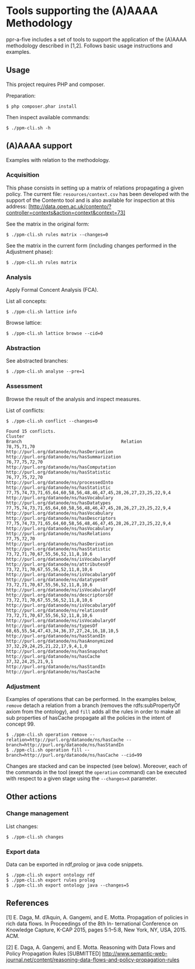 # Tools supporting the (A)AAAA Methodology

ppr-a-five includes a set of tools to support the application of the (A)AAAA methodology described in [1,2].
Follows basic usage instructions and examples.


## Usage
This project requires PHP and composer.

Preparation:

```
$ php composer.phar install
```

Then inspect available commands:

```
$ ./ppm-cli.sh -h
```


## (A)AAAA support
Examples with relation to the methodology.

### Acquisition
This phase consists in setting up a matrix of relations propagating a given policy.
The current file: `resources/context.csv` has been developed with the support of the Contento tool and is also available for inspection at this address: [http://data.open.ac.uk/contento/?controller=contexts&action=context&context=73]

See the matrix in the original form:
```
$ ./ppm-cli.sh rules matrix --changes=0
```


See the matrix in the current form (including changes performed in the Adjustment phase):
```
$ ./ppm-cli.sh rules matrix
```

### Analysis
Apply Formal Concent Analysis (FCA).

List all concepts:
```
$ ./ppm-cli.sh lattice info
```
Browse lattice:
```
$ ./ppm-cli.sh lattice browse --cid=0
```

### Abstraction
See abstracted branches:
```
$ ./ppm-cli.sh analyse --pre=1
```

### Assessment
Browse the result of the analysis and inspect measures.

List of conflicts:

```
$ ./ppm-cli.sh conflict --changes=0

Found 15 conflicts.
Cluster                                                          Branch                                      Relation                                      
78,75,71,70                                                      http://purl.org/datanode/ns/hasDerivation   http://purl.org/datanode/ns/hasSummarization  
76,77,75,72,70                                                   http://purl.org/datanode/ns/hasComputation  http://purl.org/datanode/ns/hasStatistic      
76,77,75,72,70                                                   http://purl.org/datanode/ns/processedInto   http://purl.org/datanode/ns/hasStatistic      
77,75,74,73,71,65,64,60,58,56,48,46,47,45,28,26,27,23,25,22,9,4  http://purl.org/datanode/ns/hasVocabulary   http://purl.org/datanode/ns/hasDatatypes      
77,75,74,73,71,65,64,60,58,56,48,46,47,45,28,26,27,23,25,22,9,4  http://purl.org/datanode/ns/hasVocabulary   http://purl.org/datanode/ns/hasDescriptors    
77,75,74,73,71,65,64,60,58,56,48,46,47,45,28,26,27,23,25,22,9,4  http://purl.org/datanode/ns/hasVocabulary   http://purl.org/datanode/ns/hasRelations      
77,75,72,70                                                      http://purl.org/datanode/ns/hasDerivation   http://purl.org/datanode/ns/hasStatistic      
73,72,71,70,67,55,56,52,11,8,10,6                                http://purl.org/datanode/ns/isVocabularyOf  http://purl.org/datanode/ns/attributesOf      
73,72,71,70,67,55,56,52,11,8,10,6                                http://purl.org/datanode/ns/isVocabularyOf  http://purl.org/datanode/ns/datatypesOf       
73,72,71,70,67,55,56,52,11,8,10,6                                http://purl.org/datanode/ns/isVocabularyOf  http://purl.org/datanode/ns/descriptorsOf     
73,72,71,70,67,55,56,52,11,8,10,6                                http://purl.org/datanode/ns/isVocabularyOf  http://purl.org/datanode/ns/relationsOf       
73,72,71,70,67,55,56,52,11,8,10,6                                http://purl.org/datanode/ns/isVocabularyOf  http://purl.org/datanode/ns/typesOf           
68,65,55,54,47,43,34,36,37,27,24,16,18,10,5                      http://purl.org/datanode/ns/hasStandIn      http://purl.org/datanode/ns/hasAnonymized     
37,32,29,24,25,21,22,17,9,4,1,0                                  http://purl.org/datanode/ns/hasSnapshot     http://purl.org/datanode/ns/hasCache          
37,32,24,25,21,9,1                                               http://purl.org/datanode/ns/hasStandIn      http://purl.org/datanode/ns/hasCache        
```

### Adjustment
Examples of operations that can be performed.
In the examples below, `remove` detach a relation from a branch (removes the rdfs:subPropertyOf axiom from the ontology), and `fill` adds all the rules in order to make all sub properties of hasCache propagate all the policies in the intent of concept 99.

```
$ ./ppm-cli.sh operation remove --relation=http://purl.org/datanode/ns/hasCache --branch=http://purl.org/datanode/ns/hasStandIn             
$ ./ppm-cli.sh operation fill --branch=http://purl.org/datanode/ns/hasCache --cid=99
```

Changes are stacked and can be inspected (see below).
Moreover, each of the commands in the tool (exept the `operation` command) can be executed with respect to a given stage using the `--changes=X` parameter.

## Other actions

### Change management
List changes:
```
$ ./ppm-cli.sh changes
```

### Export data
Data can be exported in rdf,prolog or java code snippets.
```
$ ./ppm-cli.sh export ontology rdf
$ ./ppm-cli.sh export rules prolog
$ ./ppm-cli.sh export ontology java --changes=5
```

## References
[1] E. Daga, M. d’Aquin, A. Gangemi, and E. Motta. Propagation of policies in rich data flows. In Proceedings of the 8th In- ternational Conference on Knowledge Capture, K-CAP 2015, pages 5:1–5:8, New York, NY, USA, 2015. ACM.

[2] E. Daga, A. Gangemi, and E. Motta. Reasoning with Data Flows and Policy Propagation Rules [SUBMITTED]
http://www.semantic-web-journal.net/content/reasoning-data-flows-and-policy-propagation-rules